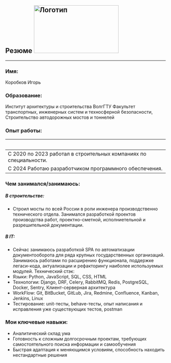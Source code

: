 ## Резюме <img src="https://changellenge.com/upload/setka-editor/07f/07f91cf7ab2d31694d0d70768658c7e4.png" alt="Логотип" width="266,6" height="150" />
***
### Имя: 
Коробков Игорь 

### Образование:
Институт архитектуры и строительства ВолгГТУ
Факультет транспортных, инженерных систем и техносферной безопасности, Строительство автодорожных мостов и тоннелей

### Опыт работы:
|ㅤ|
| -------------------------- |
| С 2020 по 2023 работал в строительных компаниях по специальности.|
| С 2024 Работаю разработчиком программного обеспечения.|

### Чем занимался/занимаюсь:
##### В строительстве:
*	Строил мосты по всей России в роли инженера производственно технического отдела. Занимался разработкой проектов производства работ, проектно-сметной, исполниетельной и разрешительной документации.

##### В IT:
*	Сейчас занимаюсь разработкой SPA по автоматизации документооборота для ряда крупных государственных организаций. Занимаюсь работами по расширению функционала, поддержке легаси-кода, актуализации и рефакторингу наиболее используемых модулей.
	Технический стэк:
*	Языки: Python, JavaScript, SQL, CSS, HTML
*	Технологии: Django, DRF, Celery, RabbitMQ, Redis, PostgreSQL, Docker, Sentry, Клиент-серверная архитектура
*	WorkFlow: Git, BitBucket, GitLub, Jira, Redmine, Confluence, Kanban, Jenkins, Linux
*	Тестирование: unit-тесты, behave-тесты, опыт написания и исправления уже существующих тестов, postman

### Мои ключевые навыки:
*	Аналитический склад ума
*	Готовность к сложным долгосрочным проектам, требующих самостоятельного поиска информации и самообучения
*	Быстрая адаптация к меняющимся условиям, способность находить нестандартные решения 
